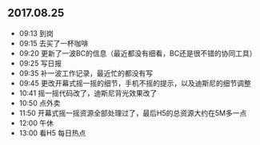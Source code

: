 ## 2017.08.25
* 09:13 到岗
* 09:15 去买了一杯咖啡
* 09:20 更新了一波BC的信息（最近都没有细看，BC还是很不错的协同工具）
* 09:25 写日报
* 09:35 补一波工作记录，最近忙的都没有写
* 09:45 更改开幕式摇一摇的细节，手机不摇的提示，以及迪斯尼的细节调整
* 10:41 摇一摇代码改了，迪斯尼背光效果改了
* 10:50 点外卖
* 11:50 开幕式摇一摇资源全部处理过了，最后H5的总资源大约在5M多一点
* 12:00 午休
* 13:00 看H5 每日热点 
